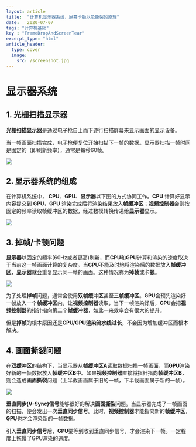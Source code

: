 ```yaml
---
layout: article
title:  "计算机显示器系统，屏幕卡顿以及撕裂的原理"
date:   2020-07-07
tags: "计算机基础"
key : "FrameDropAndScreenTear"
excerpt_type: "html"
article_header:
  type: cover
  image:
    src: /screenshot.jpg
---
```


# 显示器系统

## 1. 光栅扫描显示器

**光栅扫描显示器**是通过电子枪自上而下逐行扫描屏幕来显示画面的显示设备。

当一帧画面扫描完成，电子枪便复位开始扫描下一帧的数据。显示器扫描一帧时间是固定的（即刷新频率），通常是每秒60帧。

![](https://gitee.com/existorlive/exist-or-live-pic/raw/master/%E6%88%AA%E5%B1%8F2020-12-16%20%E4%B8%8A%E5%8D%881.17.15.png)

## 2. 显示器系统的组成

在计算机系统中， **CPU**、**GPU**、**显示器**以下图的方式协同工作。**CPU** 计算好显示内容提交到 **GPU**，**GPU** 渲染完成后将渲染结果放入**帧缓冲区**；**视频控制器**会则按固定的频率读取帧缓冲区的数据，经过数模转换传递给**显示器**显示。

![](https://gitee.com/existorlive/exist-or-live-pic/raw/master/%E5%B1%8F%E5%B9%95%E6%98%BE%E5%83%8F%E5%8E%9F%E7%90%86.png)

## 3. 掉帧/卡顿问题

**显示器**以固定的频率(60Hz或者更高)刷新，而**CPU**和**GPU**计算和渲染的速度取决于当前这一帧画面计算的复杂度。当**GPU**不能及时地将渲染后的数据放入**帧缓冲区**，**显示器**就会重复显示同一帧的画面。这种情况称为**掉帧**或**卡顿**。

![](https://gitee.com/existorlive/exist-or-live-pic/raw/master/%E6%88%AA%E5%B1%8F2020-12-16%20%E4%B8%8A%E5%8D%882.00.19.png)

为了处理**掉帧**问题，通常会使用**双帧缓冲区**甚至**三帧缓冲区**。**GPU**会预先渲染好一帧放入一个**帧缓冲区**内，让**视频控制器**读取，当下一帧渲染好后，**GPU**会把**视频控制器**的指针指向第二个**帧缓冲器**，如此一来效率会有很大的提升。

但是**掉帧**的根本原因还是**CPU/GPU渲染流水线过长**，不会因为增加缓冲区而根本解决。

## 4. 画面撕裂问题

在**双缓冲区**的结构下，当显示器从**帧缓冲区A**读取数据扫描一帧画面，而**GPU**渲染好新的一帧数据放入**帧缓冲区B**中。如果**视频控制器**直接将指针指向**帧缓冲区B**，则会造成**画面撕裂**问题（上半截画面属于旧的一帧，下半截画面属于新的一帧）。

![](https://gitee.com/existorlive/exist-or-live-pic/raw/master/ios_vsync_off.jpg)


**垂直同步(V-Sync)信号**能够很好的解决**画面撕裂**问题。当显示器完成了一帧画面的扫描，便会发出一次**垂直同步信号**。此时，**视频控制器**才能指向新的**帧缓冲区**，**GPU**也才会渲染新的一帧数据。

引入**垂直同步信号**后，**GPU**要等到收到垂直同步信号，才会渲染下一帧。一定程度上拖慢了GPU渲染的速度。




